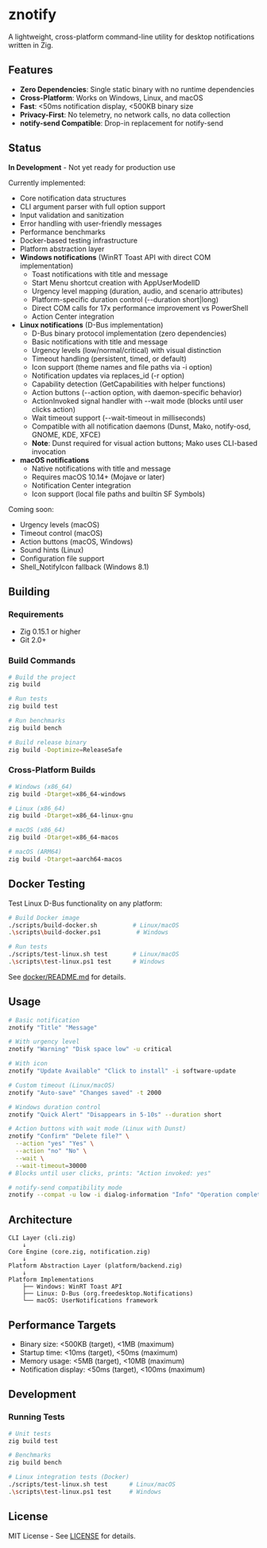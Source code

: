 # znotify

A lightweight, cross-platform command-line utility for desktop notifications written in Zig.

## Features

- **Zero Dependencies**: Single static binary with no runtime dependencies
- **Cross-Platform**: Works on Windows, Linux, and macOS
- **Fast**: <50ms notification display, <500KB binary size
- **Privacy-First**: No telemetry, no network calls, no data collection
- **notify-send Compatible**: Drop-in replacement for notify-send

## Status

**In Development** - Not yet ready for production use

Currently implemented:
- Core notification data structures
- CLI argument parser with full option support
- Input validation and sanitization
- Error handling with user-friendly messages
- Performance benchmarks
- Docker-based testing infrastructure
- Platform abstraction layer
- **Windows notifications** (WinRT Toast API with direct COM implementation)
  - Toast notifications with title and message
  - Start Menu shortcut creation with AppUserModelID
  - Urgency level mapping (duration, audio, and scenario attributes)
  - Platform-specific duration control (--duration short|long)
  - Direct COM calls for 17x performance improvement vs PowerShell
  - Action Center integration
- **Linux notifications** (D-Bus implementation)
  - D-Bus binary protocol implementation (zero dependencies)
  - Basic notifications with title and message
  - Urgency levels (low/normal/critical) with visual distinction
  - Timeout handling (persistent, timed, or default)
  - Icon support (theme names and file paths via -i option)
  - Notification updates via replaces_id (-r option)
  - Capability detection (GetCapabilities with helper functions)
  - Action buttons (--action option, with daemon-specific behavior)
  - ActionInvoked signal handler with --wait mode (blocks until user clicks action)
  - Wait timeout support (--wait-timeout in milliseconds)
  - Compatible with all notification daemons (Dunst, Mako, notify-osd, GNOME, KDE, XFCE)
  - **Note**: Dunst required for visual action buttons; Mako uses CLI-based invocation
- **macOS notifications**
  - Native notifications with title and message
  - Requires macOS 10.14+ (Mojave or later)
  - Notification Center integration
  - Icon support (local file paths and builtin SF Symbols)

Coming soon:
- Urgency levels (macOS)
- Timeout control (macOS)
- Action buttons (macOS, Windows)
- Sound hints (Linux)
- Configuration file support
- Shell_NotifyIcon fallback (Windows 8.1)

## Building

### Requirements

- Zig 0.15.1 or higher
- Git 2.0+

### Build Commands

```bash
# Build the project
zig build

# Run tests
zig build test

# Run benchmarks
zig build bench

# Build release binary
zig build -Doptimize=ReleaseSafe
```

### Cross-Platform Builds

```bash
# Windows (x86_64)
zig build -Dtarget=x86_64-windows

# Linux (x86_64)
zig build -Dtarget=x86_64-linux-gnu

# macOS (x86_64)
zig build -Dtarget=x86_64-macos

# macOS (ARM64)
zig build -Dtarget=aarch64-macos
```

## Docker Testing

Test Linux D-Bus functionality on any platform:

```bash
# Build Docker image
./scripts/build-docker.sh          # Linux/macOS
.\scripts\build-docker.ps1          # Windows

# Run tests
./scripts/test-linux.sh test       # Linux/macOS
.\scripts\test-linux.ps1 test      # Windows
```

See [docker/README.md](docker/README.md) for details.

## Usage

```bash
# Basic notification
znotify "Title" "Message"

# With urgency level
znotify "Warning" "Disk space low" -u critical

# With icon
znotify "Update Available" "Click to install" -i software-update

# Custom timeout (Linux/macOS)
znotify "Auto-save" "Changes saved" -t 2000

# Windows duration control
znotify "Quick Alert" "Disappears in 5-10s" --duration short

# Action buttons with wait mode (Linux with Dunst)
znotify "Confirm" "Delete file?" \
  --action "yes" "Yes" \
  --action "no" "No" \
  --wait \
  --wait-timeout=30000
# Blocks until user clicks, prints: "Action invoked: yes"

# notify-send compatibility mode
znotify --compat -u low -i dialog-information "Info" "Operation complete"
```

## Architecture

```
CLI Layer (cli.zig)
    ↓
Core Engine (core.zig, notification.zig)
    ↓
Platform Abstraction Layer (platform/backend.zig)
    ↓
Platform Implementations
    ├── Windows: WinRT Toast API
    ├── Linux: D-Bus (org.freedesktop.Notifications)
    └── macOS: UserNotifications framework
```

## Performance Targets

- Binary size: <500KB (target), <1MB (maximum)
- Startup time: <10ms (target), <50ms (maximum)
- Memory usage: <5MB (target), <10MB (maximum)
- Notification display: <50ms (target), <100ms (maximum)

## Development

### Running Tests

```bash
# Unit tests
zig build test

# Benchmarks
zig build bench

# Linux integration tests (Docker)
./scripts/test-linux.sh test      # Linux/macOS
.\scripts\test-linux.ps1 test     # Windows
```

## License

MIT License - See [LICENSE](LICENSE) for details.
